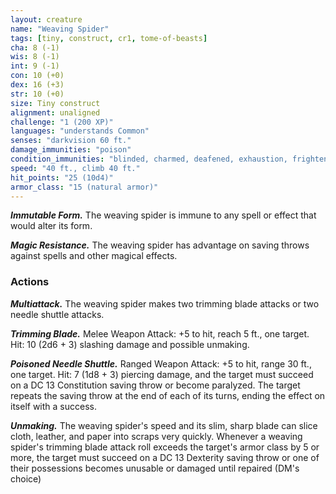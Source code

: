 ```yaml
---
layout: creature
name: "Weaving Spider"
tags: [tiny, construct, cr1, tome-of-beasts]
cha: 8 (-1)
wis: 8 (-1)
int: 9 (-1)
con: 10 (+0)
dex: 16 (+3)
str: 10 (+0)
size: Tiny construct
alignment: unaligned
challenge: "1 (200 XP)"
languages: "understands Common"
senses: "darkvision 60 ft."
damage_immunities: "poison"
condition_immunities: "blinded, charmed, deafened, exhaustion, frightened, paralyzed, poisoned"
speed: "40 ft., climb 40 ft."
hit_points: "25 (10d4)"
armor_class: "15 (natural armor)"
---
```


***Immutable Form.*** The weaving spider is immune to any spell or effect that would alter its form.

***Magic Resistance.*** The weaving spider has advantage on saving throws against spells and other magical effects.

### Actions

***Multiattack.*** The weaving spider makes two trimming blade attacks or two needle shuttle attacks.

***Trimming Blade.*** Melee Weapon Attack: +5 to hit, reach 5 ft., one target. Hit: 10 (2d6 + 3) slashing damage and possible unmaking.

***Poisoned Needle Shuttle.*** Ranged Weapon Attack: +5 to hit, range 30 ft., one target. Hit: 7 (1d8 + 3) piercing damage, and the target must succeed on a DC 13 Constitution saving throw or become paralyzed. The target repeats the saving throw at the end of each of its turns, ending the effect on itself with a success.

***Unmaking.*** The weaving spider's speed and its slim, sharp blade can slice cloth, leather, and paper into scraps very quickly. Whenever a weaving spider's trimming blade attack roll exceeds the target's armor class by 5 or more, the target must succeed on a DC 13 Dexterity saving throw or one of their possessions becomes unusable or damaged until repaired (DM's choice)

